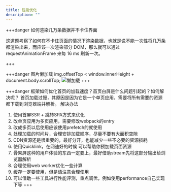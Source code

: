 ```yaml
---
title: 性能优化
description: ""
---
```


+++danger 如何渲染几万条数据并不卡住界面

这道题考察了如何在不卡住页面的情况下渲染数据，也就是说不能一次性将几万条都渲染出来，而应该一次渲染部分 DOM，那么就可以通过 requestAnimationFrame 来每 16 ms 刷新一次。

+++

+++danger 图片懒加载
img.offsetTop < window.innerHeight + document.body.scrollTop;
![懒加载](https://p3-juejin.byteimg.com/tos-cn-i-k3u1fbpfcp/c57fc165a4ce4d5b9a2885867d4f1cab~tplv-k3u1fbpfcp-zoom-in-crop-mark:3024:0:0:0.awebp)
+++

+++danger 框架如何优化首页的加载速度？首页白屏是什么问题引起的？如何解决呢？
首页加载过慢，其原因是因为它是一个单页应用，需要将所有需要的资源都下载到浏览器端并解析。
解决办法

1. 使用首屏SSR + 跳转SPA方式来优化
2. 改单页应用为多页应用，需要修改webpack的entry
3. 改成多页以后使用应该使用prefetch的就使用
4. 处理加载的时间片，合理安排加载顺序，尽量不要有大面积空隙
5. CDN资源还是很重要的，最好分开，也能减少一些不必要的资源损耗
6. 使用Quicklink，在网速好的时候 可以帮助你预加载页面资源
7. 骨架屏这种的用户体验的东西一定要上，最好借助stream先将这部分输出给浏览器解析
8. 合理使用web worker优化一些计算
9. 缓存一定要使用，但是请注意合理使用
10. 可以借助一些工具进行性能评测，重点调优，例如使用performance自己实现下等
+++
